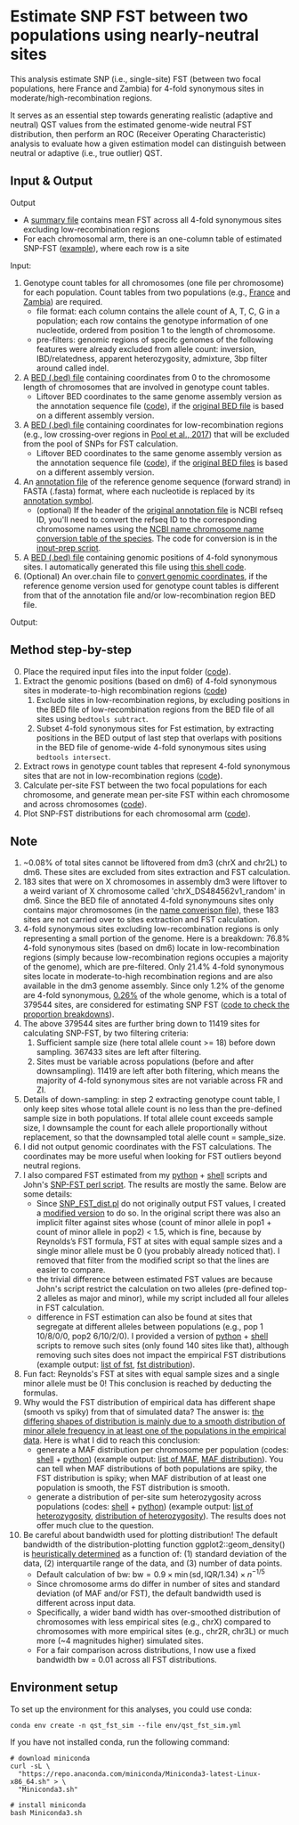 # Estimate SNP FST between two populations using nearly-neutral sites
This analysis estimate SNP (i.e., single-site) FST (between two focal populations, here France and Zambia) for 4-fold synonymous sites in moderate/high-recombination regions. 


It serves as an essential step towards generating realistic (adaptive and neutral) QST values from the estimated genome-wide neutral FST distribution, then perform an ROC (Receiver Operating Characteristic) analysis to evaluate how a given estimation model can distinguish between neutral or adaptive (i.e., true outlier) QST.

## Input & Output
Output
* A [summary file](data/output/estimate_fst.report) contains mean FST across all 4-fold synonymous sites excluding low-recombination regions
* For each chromosomal arm, there is an one-column table of estimated SNP-FST ([example](data/output/fst_chr2L.txt)), where each row is a site

Input:
1. Genotype count tables for all chromosomes (one file per chromosome) for each population. Count tables from two populations (e.g., [France](data/input/path2countdata_FR.txt) and [Zambia](data/input/path2countdata_ZI.txt)) are required.
    * file format: each column contains the allele count of A, T, C, G in a population; each row contains the genotype information of one nucleotide, ordered from position 1 to the length of chromosome.
    * pre-filters: genomic regions of specifc genomes of the following features were already excluded from allele count: inversion, IBD/relatedness, apparent heterozygosity, admixture, 3bp filter around called indel.
2. A [BED (.bed) file](data/input/all_sites_chr_dm6.bed) containing coordinates from 0 to the chromosome length of chromosomes that are involved in genotype count tables.
    * Liftover BED coordinates to the same genome assembly version as the annotation sequence file ([code](code/prep_neutral_sites.sh#L53-L59)), if the [original BED file](data/input/all_sites_chr_dm3.bed) is based on a different assembly version.
3. A [BED (.bed) file](data/input/low_recomb_regions_dm6.bed) containing coordinates for low-recombination regions (e.g., low crossing-over regions in [Pool et al., 2017](https://academic.oup.com/mbe/article/34/2/349/2680805)) that will be excluded from the pool of SNPs for FST calculation.
    * Liftover BED coordinates to the same genome assembly version as the annotation sequence file ([code](code/prep_neutral_sites.sh#L61-L67)), if the [original BED files](data/input/low_recomb_regions_dm3.bed) is based on a different assembly version.
4. An [annotation file](data/input/for_reannotate_dm6_converted.fa) of the reference genome sequence (forward strand) in FASTA (.fasta) format, where each nucleotide is replaced by its [annotation symbol](https://github.com/Sfeng666/Dsuz_popgen_GEA/blob/main/genomic_annotation/README.md#this-program-annotates-each-site-of-a-genome-by-nine-pre-defined-categories).
    * (optional) If the header of the [original annotation file](data/input/for_reannotate_dm6.fa) is NCBI refseq ID, you'll need to convert the refseq ID to the corresponding chromosome names using the [NCBI name chromosome name conversion table of the species](data/input/chr2acc_dm6). The code for conversion is in the [input-prep script](code/prep_neutral_sites.sh#L65-L103).
5. A [BED (.bed) file](data/input/for_reannotate_dm6_converted.bed) containing genomic positions of 4-fold synonymous sites. I automatically generated this file using [this shell code](code/prep_neutral_sites.sh#L105-L112).
6. (Optional) An over.chain file to [convert genomic coordinates](https://genome.ucsc.edu/FAQ/FAQdownloads.html#liftOver), if the reference genome version used for genotype count tables is different from that of the annotation file and/or low-recombination region BED file.

Output:

## Method step-by-step
0. Place the required input files into the input folder ([code](code/prep_neutral_sites.sh#L4-L113)).
1. Extract the genomic positions (based on dm6) of 4-fold synonymous sites in moderate-to-high recombination regions ([code](code/prep_neutral_sites.sh#L115-L131))
    1. Exclude sites in low-recombination regions, by excluding positions in the BED file of low-recombination regions from the BED file of all sites using `bedtools subtract`.
    2. Subset 4-fold synonymous sites for Fst estimation, by extracting positions in the BED output of last step that overlaps with positions in the BED file of genome-wide 4-fold synonymous sites using `bedtools intersect`.
2. Extract rows in genotype count tables that represent 4-fold synonymous sites that are not in low-recombination regions ([code](code/extract_sites_syn_recomb_seg.py)).
3. Calculate per-site FST between the two focal populations for each chromosome, and generate mean per-site FST within each chromosome and across chromosomes ([code](code/calc_snp_fst_reynolds_from_ct_snp.sh)).
4. Plot SNP-FST distributions for each chromosomal arm ([code](code/plot_fst_distribution.Rmd)).

## Note
1. ~0.08% of total sites cannot be liftovered from dm3 (chrX and chr2L) to dm6. These sites are excluded from sites extraction and FST calculation.
2. 183 sites that were on X chromosomes in assembly dm3 were liftover to a weird variant of X chromosome called 'chrX_DS484562v1_random' in dm6. Since the BED file of annotated 4-fold synonymouns sites only contains major chromosomes (in the [name converison file](data/input/chr2acc_dm6)), these 183 sites are not carried over to sites extraction and FST calculation.
3. 4-fold synonymous sites excluding low-recombination regions is only representing a small portion of the genome. Here is a breakdown: 76.8% 4-fold synonymous sites (based on dm6) locate in low-recombination regions (simply because low-recombination regions occupies a majority of the genome), which are pre-filtered. Only 21.4% 4-fold synonymous sites locate in moderate-to-high recombination regions and are also available in the dm3 genome assembly. Since only 1.2% of the genome are 4-fold synonymous, <u>0.26%</u> of the whole genome, which is a total of 379544 sites, are considered for estimating SNP FST ([code to check the proportion breakdowns](code/prep_neutral_sites.sh#L128-L137)).
4. The above 379544 sites are further bring down to 11419 sites for calculating SNP-FST, by two filtering criteria:  
    1. Sufficient sample size (here total allele count >= 18) before down sampling. 367433 sites are left after filtering.
    2. Sites must be variable across populations (before and after downsampling). 11419 are left after both filtering, which means the majority of 4-fold synonymous sites are not variable across FR and ZI.
5. Details of down-sampling: in step 2 extracting genotype count table, I only keep sites whose total allele count is no less than the pre-defined sample size in both populations. If total allele count exceeds sample size, I downsample the count for each allele proportionally without replacement, so that the downsampled total alelle count = sample_size. 
6. I did not output genomic coordinates with the FST calculations. The coordinates may be more useful when looking for FST outliers beyond neutral regions.
7. I also compared FST estimated from my [python](code/calc_snp_fst_reynolds_from_ct_snp.py) + [shell](code/calc_snp_fst_reynolds_from_ct_snp.sh) scripts and John's [SNP-FST perl script](code/test_pool_fst_code/SNP_FST_dist.pl). The results are mostly the same. Below are some details:
    * Since [SNP_FST_dist.pl](code/test_pool_fst_code/SNP_FST_dist.pl) do not originally output FST values, I created a [modified version](code/test_pool_fst_code/SNP_FST_dist_table.pl) to do so. In the original script there was also an implicit filter against sites whose (count of minor allele in pop1 + count of minor allele in pop2) < 1.5, which is fine, because by Reynolds’s FST formula, FST at sites with equal sample sizes and a single minor allele must be 0 (you probably already noticed that). I removed that filter from the modified script so that the lines are easier to compare.
    * the trivial difference between estimated FST values are because John's script restrict the calculation on two alleles (pre-defined top-2 alleles as major and minor), while my script included all four alleles in FST calculation.
    * difference in FST estimation can also be found at sites that segregate at different alleles between populations (e.g., pop 1 10/8/0/0, pop2 6/10/2/0). I provided a version of [python](code/calc_snp_fst_reynolds_from_ct_snp_biallelic.py) + [shell](code/calc_snp_fst_reynolds_from_ct_snp_biallelic.sh) scripts to remove such sites (only found 140 sites like that), although removing such sites does not impact the empirical FST distributions (example output: [list of fst](data/output/fst_chrX_biallelic.txt), [fst distribution](data/output/fst_distribution_chrX_empirical_biallelic.png)).
8. Fun fact: Reynolds's FST at sites with equal sample sizes and a single minor allele must be 0! This conclusion is reached by deducting the formulas.
9. Why would the FST distribution of empirical data has different shape (smooth vs spiky) from that of simulated data? The answer is: <u>the differing shapes of distribution is mainly due to a smooth distribution of minor allele frequency in at least one of the populations in the empirical data</u>. Here is what I did to reach this conclusion:
    * generate a MAF distribution per chromosome per population (codes: [shell](code/calc_snp_afs_from_ct.sh) + [python](code/calc_snp_afs_from_ct.py)) (example output: [list of MAF](data/output/afs_FR_chrX.txt), [MAF distribution](data/output/MAF_ZI_distribution_chrX_empirical.png)). You can tell when MAF distributions of both populations are spiky, the FST distribution is spiky; when MAF distribution of at least one population is smooth, the FST distribution is smooth.
    * generate a distribution of per-site sum heterozygosity across populations (codes: [shell](code/calc_snp_heterozygosity_from_ct.sh) + [python](code/calc_snp_heterozygosity_from_ct.py)) (example output: [list of heterozygosity](data/output/heterozygosity_chrX.txt), [distribution of heterozygosity](data/output/heterozygosity_distribution_chrX_empirical.png)). The results does not offer much clue to the question.
10. Be careful about bandwidth used for plotting distribution! The default bandwidth of the distribution-plotting function ggplot2::geom_density() is <u>heuristically determined</u> as a function of: (1) standard deviation of the data, (2) interquartile range of the data, and (3) number of data points. 
    * Default calculation of bw:  $\text{bw} = 0.9 \times \min(\text{sd}, \text{IQR}/1.34) \times n^{-1/5}$
    * Since chromosome arms do differ in number of sites and standard deviation (of MAF and/or FST), the default bandwidth used is different across input data. 
    * Specifically, a wider band width has over-smoothed distribution of chromosomes with less empirical sites (e.g., chrX) compared to chromosomes with more empirical sites (e.g., chr2R, chr3L) or much more (~4 magnitudes higher) simulated sites.
    * For a fair comparison across distributions, I now use a fixed bandwidth bw = 0.01 across all FST distributions.

## Environment setup
To set up the environment for this analyses, you could use conda:
```
conda env create -n qst_fst_sim --file env/qst_fst_sim.yml
```

If you have not installed conda, run the following command:
```
# download miniconda
curl -sL \
  "https://repo.anaconda.com/miniconda/Miniconda3-latest-Linux-x86_64.sh" > \
  "Miniconda3.sh"
```
```  
# install miniconda
bash Miniconda3.sh
```